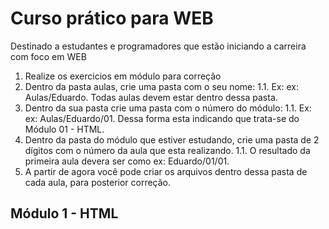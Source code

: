 # Curso prático para WEB

Destinado a estudantes e programadores que estão iniciando a carreira com foco em WEB

1. Realize os exercicios em módulo para correção
1. Dentro da pasta aulas, crie uma pasta com o seu nome:
   1.1. Ex: ex: Aulas/Eduardo. Todas aulas devem estar dentro dessa pasta.
1. Dentro da sua pasta crie uma pasta com o número do módulo:
   1.1. Ex: ex: Aulas/Eduardo/01. Dessa forma esta indicando que trata-se do Módulo 01 - HTML.
1. Dentro da pasta do módulo que estiver estudando, crie uma pasta de 2 dígitos com o número da aula que esta realizando.
   1.1. O resultado da primeira aula devera ser como ex: Eduardo/01/01.
1. A partir de agora você pode criar os arquivos dentro dessa pasta de cada aula, para posterior correção.

## Módulo 1 - HTML
